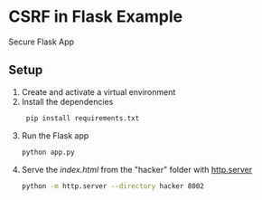 # CSRF in Flask Example

Secure Flask App

## Setup
1. Create and activate a virtual environment
1. Install the dependencies
   ```bash
    pip install requirements.txt
   ```
1. Run the Flask app
    ```bash
    python app.py
    ```
1. Serve the _index.html_ from the "hacker" folder with [http.server](https://docs.python.org/3/library/http.server.html#module-http.server)
   ```bash
   python -m http.server --directory hacker 8002
   ```